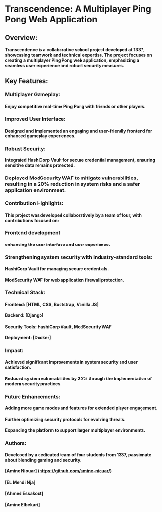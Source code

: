 # Transcendence: A Multiplayer Ping Pong Web Application
## Overview:
#### Transcendence is a collaborative school project developed at 1337, showcasing teamwork and technical expertise. The project focuses on creating a multiplayer Ping Pong web application, emphasizing a seamless user experience and robust security measures.

## Key Features:
### Multiplayer Gameplay:
#### Enjoy competitive real-time Ping Pong with friends or other players.

### Improved User Interface:
#### Designed and implemented an engaging and user-friendly frontend for enhanced gameplay experiences.

### Robust Security:
#### Integrated HashiCorp Vault for secure credential management, ensuring sensitive data remains protected.
### Deployed ModSecurity WAF to mitigate vulnerabilities, resulting in a 20% reduction in system risks and a safer application environment.

### Contribution Highlights:
#### This project was developed collaboratively by a team of four, with contributions focused on:

### Frontend development:
#### enhancing the user interface and user experience.

### Strengthening system security with industry-standard tools:
#### HashiCorp Vault for managing secure credentials.
#### ModSecurity WAF for web application firewall protection.

### Technical Stack:
#### Frontend: [HTML, CSS, Bootstrap, Vanilla JS]
#### Backend: [Django]
#### Security Tools: HashiCorp Vault, ModSecurity WAF
#### Deployment: [Docker]

### Impact:
#### Achieved significant improvements in system security and user satisfaction.
#### Reduced system vulnerabilities by 20% through the implementation of modern security practices.

### Future Enhancements:
#### Adding more game modes and features for extended player engagement.
#### Further optimizing security protocols for evolving threats.
#### Expanding the platform to support larger multiplayer environments.
### Authors:
#### Developed by a dedicated team of four students from 1337, passionate about blending gaming and security.
#### [Amine Niouar] (https://github.com/amine-niouar/)
#### [EL Mehdi Nja]
#### [Ahmed Essakout]
#### [Amine Elbekari]
